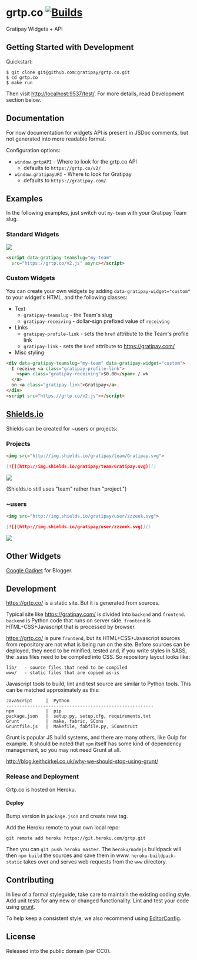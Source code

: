 
grtp.co [![Builds][]][Travis]
=======

Gratipay Widgets + API

[Builds]: https://img.shields.io/travis/gratipay/grtp.co.svg "Build Status"
[Travis]: https://travis-ci.org/gratipay/grtp.co


## Getting Started with Development

Quickstart:
```
$ git clone git@github.com:gratipay/grtp.co.git
$ cd grtp.co
$ make run
```

Then visit <http://localhost:9537/test/>. For more details, read
Development section below.


## Documentation

For now documentation for widgets API is present in JSDoc comments,
but not generated into more readable format.

Configuration options:
- `window.grtpAPI` - Where to look for the grtp.co API
  - defaults to `https://grtp.co/v2/`
- `window.gratipayURI` - Where to look for Gratipay
  - defaults to `https://gratipay.com/`


## Examples

In the following examples, just switch out `my-team` with your Gratipay Team slug.

### Standard Widgets
![](https://cloud.githubusercontent.com/assets/3729038/16357975/9584b358-3acb-11e6-821c-ece9d855dca1.png)
```html
<script data-gratipay-teamslug="my-team"
  src="https://grtp.co/v2.js" async></script>
```

### Custom Widgets
You can create your own widgets by adding `data-gratipay-widget="custom"` to your
widget's HTML, and the following classes:

- Text
  - `gratipay-teamslug` - the Team's slug
  - `gratipay-receiving` - dollar-sign prefixed value of `receiving`
- Links
  - `gratipay-profile-link` - sets the `href` attribute to the Team's profile
    link
  - `gratipay-link` - sets the `href` attribute to https://gratipay.com/
- Misc styling


```html
<div data-gratipay-teamslug="my-team" data-gratipay-widget="custom">
  I receive <a class="gratipay-profile-link">
    <span class="gratipay-receiving">$0.00</span> / wk
  </a>
  on <a class="gratipay-link">Gratipay</a>.
</div>
<script src="https://grtp.co/v2.js"></script>
```


## [Shields.io](http://shields.io)

Shields can be created for ~users or projects:

### Projects

```html
<img src="http://img.shields.io/gratipay/team/Gratipay.svg">
```

```markdown
[![](http://img.shields.io/gratipay/team/Gratipay.svg)]()
```

[![](http://img.shields.io/gratipay/team/Gratipay.svg)]()

(Shields.io still uses "team" rather than "project.")

### ~users

```html
<img src="http://img.shields.io/gratipay/user/zzzeek.svg">
```

```markdown
[![](http://img.shields.io/gratipay/user/zzzeek.svg)]()
```

[![](http://img.shields.io/gratipay/user/zzzeek.svg)]()

## Other Widgets

[Google Gadget](lib/v2/blogger) for Blogger.


## Development

https://grtp.co/ is a static site. But it is generated from sources.

Typical site like https://gratipay.com/ is divided into `backend` and
`frontend`. `backend` is Python code that runs on server side.
`frontend` is HTML+CSS+Javascript that is processed by browser.

https://grtp.co/ is pure `frontend`, but its HTML+CSS+Javascript
sources from repository are not what is being run on the site.
Before sources can be deployed, they need to be minified, tested and,
if you write styles in SASS, the .sass files need to be compiled into
CSS. So repository layout looks like:

    lib/   - source files that need to be compiled
    www/   - static files that are copied as-is

Javascript tools to build, lint and test source are similar to Python
tools. This can be matched approximately as this:

    JavaScript     |  Python
    --------------------------------------------------------
    npm            |  pip
    package.json   |  setup.py, setup.cfg, requirements.txt
    Grunt          |  make, fabric, SCons
    Gruntfile.js   |  Makefile, fabfile.py, SConstruct

Grunt is popular JS build systems, and there are many others, like
Gulp for example. It should be noted that `npm` itself has some kind
of dependency management, so you may not need Grunt at all.

http://blog.keithcirkel.co.uk/why-we-should-stop-using-grunt/


### Release and Deployment

Grtp.co is hosted on Heroku. 

#### Deploy

Bump version in `package.json` and create new tag.

Add the Heroku remote to your own local repo:

```
git remote add heroku https://git.heroku.com/grtp.git
```

Then you can `git push heroku master`. The `heroku/nodejs` buildpack will then
`npm build` the sources and save them in www. `heroku-buildpack-static` takes 
over and serves web requests from the `www` directory.


## Contributing

In lieu of a formal styleguide, take care to maintain the existing coding
style. Add unit tests for any new or changed functionality. Lint and test your
code using [grunt](https://github.com/gruntjs/grunt).

To help keep a consistent style, we also recommend using
[EditorConfig](http://editorconfig.org).


## License

Released into the public domain (per CC0).
